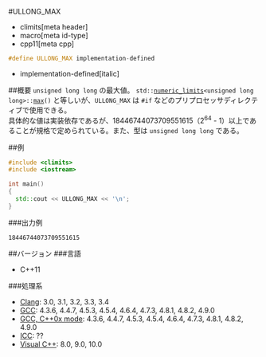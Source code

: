 #ULLONG_MAX
* climits[meta header]
* macro[meta id-type]
* cpp11[meta cpp]

```cpp
#define ULLONG_MAX implementation-defined
```
* implementation-defined[italic]

##概要
`unsigned long long` の最大値。
`std::`[`numeric_limits`](/reference/limits/numeric_limits.md)`<unsigned long long>::`[`max`](/reference/limits/numeric_limits/max.md)`()` と等しいが、`ULLONG_MAX` は `#if` などのプリプロセッサディレクティブで使用できる。  
具体的な値は実装依存であるが、18446744073709551615（2<sup>64</sup> - 1）以上であることが規格で定められている。また、型は `unsigned long long` である。


##例
```cpp
#include <climits>
#include <iostream>

int main()
{
  std::cout << ULLONG_MAX << '\n';
}
```


###出力例
```
18446744073709551615
```

##バージョン
###言語
- C++11


###処理系
- [Clang](/implementation.md#clang): 3.0, 3.1, 3.2, 3.3, 3.4
- [GCC](/implementation.md#gcc): 4.3.6, 4.4.7, 4.5.3, 4.5.4, 4.6.4, 4.7.3, 4.8.1, 4.8.2, 4.9.0
- [GCC, C++0x mode](/implementation.md#gcc): 4.3.6, 4.4.7, 4.5.3, 4.5.4, 4.6.4, 4.7.3, 4.8.1, 4.8.2, 4.9.0
- [ICC](/implementation.md#icc): ??
- [Visual C++](/implementation.md#visual_cpp): 8.0, 9.0, 10.0
